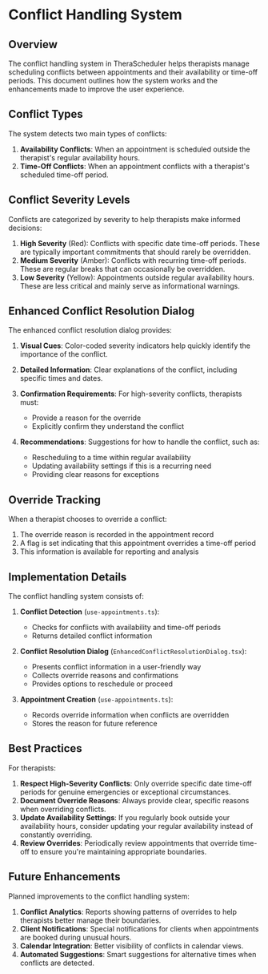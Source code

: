 # Conflict Handling System

## Overview

The conflict handling system in TheraScheduler helps therapists manage scheduling conflicts between appointments and their availability or time-off periods. This document outlines how the system works and the enhancements made to improve the user experience.

## Conflict Types

The system detects two main types of conflicts:

1. **Availability Conflicts**: When an appointment is scheduled outside the therapist's regular availability hours.
2. **Time-Off Conflicts**: When an appointment conflicts with a therapist's scheduled time-off period.

## Conflict Severity Levels

Conflicts are categorized by severity to help therapists make informed decisions:

1. **High Severity** (Red): Conflicts with specific date time-off periods. These are typically important commitments that should rarely be overridden.
2. **Medium Severity** (Amber): Conflicts with recurring time-off periods. These are regular breaks that can occasionally be overridden.
3. **Low Severity** (Yellow): Appointments outside regular availability hours. These are less critical and mainly serve as informational warnings.

## Enhanced Conflict Resolution Dialog

The enhanced conflict resolution dialog provides:

1. **Visual Cues**: Color-coded severity indicators help quickly identify the importance of the conflict.
2. **Detailed Information**: Clear explanations of the conflict, including specific times and dates.
3. **Confirmation Requirements**: For high-severity conflicts, therapists must:

   - Provide a reason for the override
   - Explicitly confirm they understand the conflict

4. **Recommendations**: Suggestions for how to handle the conflict, such as:
   - Rescheduling to a time within regular availability
   - Updating availability settings if this is a recurring need
   - Providing clear reasons for exceptions

## Override Tracking

When a therapist chooses to override a conflict:

1. The override reason is recorded in the appointment record
2. A flag is set indicating that this appointment overrides a time-off period
3. This information is available for reporting and analysis

## Implementation Details

The conflict handling system consists of:

1. **Conflict Detection** (`use-appointments.ts`):

   - Checks for conflicts with availability and time-off periods
   - Returns detailed conflict information

2. **Conflict Resolution Dialog** (`EnhancedConflictResolutionDialog.tsx`):

   - Presents conflict information in a user-friendly way
   - Collects override reasons and confirmations
   - Provides options to reschedule or proceed

3. **Appointment Creation** (`use-appointments.ts`):
   - Records override information when conflicts are overridden
   - Stores the reason for future reference

## Best Practices

For therapists:

1. **Respect High-Severity Conflicts**: Only override specific date time-off periods for genuine emergencies or exceptional circumstances.
2. **Document Override Reasons**: Always provide clear, specific reasons when overriding conflicts.
3. **Update Availability Settings**: If you regularly book outside your availability hours, consider updating your regular availability instead of constantly overriding.
4. **Review Overrides**: Periodically review appointments that override time-off to ensure you're maintaining appropriate boundaries.

## Future Enhancements

Planned improvements to the conflict handling system:

1. **Conflict Analytics**: Reports showing patterns of overrides to help therapists better manage their boundaries.
2. **Client Notifications**: Special notifications for clients when appointments are booked during unusual hours.
3. **Calendar Integration**: Better visibility of conflicts in calendar views.
4. **Automated Suggestions**: Smart suggestions for alternative times when conflicts are detected.
